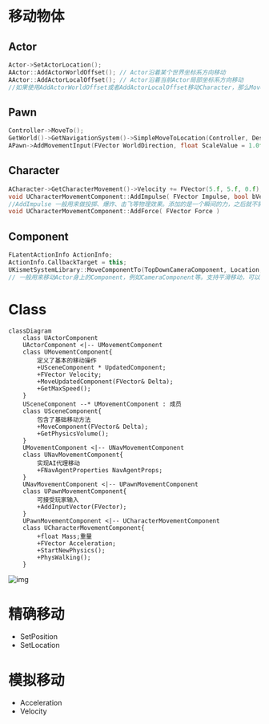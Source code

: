 # 移动物体

##  Actor

```c++
Actor->SetActorLocation();
AActor::AddActorWorldOffset(); // Actor沿着某个世界坐标系方向移动
AActor::AddActorLocalOffset(); // Actor沿着当前Actor局部坐标系方向移动
//如果使用AddActorWorldOffset或者AddActorLocalOffset移动Character，那么MovementMode必须设置为fly，否则当DeltaLocation较小时，角色会始终往下掉（即使禁用物理模拟）
```

## Pawn

```c++
Controller->MoveTo();
GetWorld()->GetNavigationSystem()->SimpleMoveToLocation(Controller, DestLocation);
APawn->AddMovementInput(FVector WorldDirection, float ScaleValue = 1.0f, bool bForce = false);
```

## Character

```c++
ACharacter->GetCharacterMovement()->Velocity += FVector(5.f, 5.f, 0.f);
void UCharacterMovementComponent::AddImpulse( FVector Impulse, bool bVelocityChange );
//AddImpulse 一般用来做投掷、爆炸、击飞等物理效果。添加的是一个瞬间的力，之后就不需要每帧做处理了。
void UCharacterMovementComponent::AddForce( FVector Force )
```

## Component



```c++
FLatentActionInfo ActionInfo;
ActionInfo.CallbackTarget = this;
UKismetSystemLibrary::MoveComponentTo(TopDownCameraComponent, Location, Rotation, false, false, 1.f, true, EMoveComponentAction::Move, ActionInfo);
// 一般用来移动Actor身上的Component，例如CameraComponent等。支持平滑移动，可以设置移动到目标Location、Rotation过程的时长。
```



# Class





```mermaid
classDiagram
    class UActorComponent
    UActorComponent <|-- UMovementComponent
    class UMovementComponent{
    	定义了基本的移动操作
    	+USceneComponent * UpdatedComponent;
    	+FVector Velocity;
    	+MoveUpdatedComponent(FVector& Delta);
    	+GetMaxSpeed();
    }
    USceneComponent --* UMovementComponent : 成员
    class USceneComponent{
    	包含了基础移动方法
    	+MoveComponent(FVector& Delta);
    	+GetPhysicsVolume();
    }
    UMovementComponent <|-- UNavMovementComponent
    class UNavMovementComponent{
    	实现AI代理移动
    	+FNavAgentProperties NavAgentProps;
    }
    UNavMovementComponent <|-- UPawnMovementComponent
    class UPawnMovementComponent{
    	可接受玩家输入
    	+AddInputVector(FVector);
    }
    UPawnMovementComponent <|-- UCharacterMovementComponent
    class UCharacterMovementComponent{
    	+float Mass;重量
    	+FVector Acceleration;
    	+StartNewPhysics();
    	+PhysWalking();
    }
```

![img](https://img-blog.csdn.net/20171130205337919?watermark/2/text/aHR0cDovL2Jsb2cuY3Nkbi5uZXQvdTAxMjk5OTk4NQ==/font/5a6L5L2T/fontsize/400/fill/I0JBQkFCMA==/dissolve/70/gravity/SouthEast)

# 精确移动

- SetPosition
- SetLocation

# 模拟移动

- Acceleration
- Velocity

